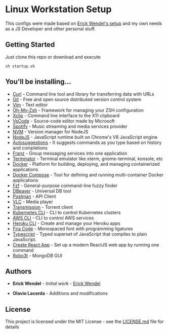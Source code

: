 # Linux Workstation Setup

This configs were made based on [Erick Wendel's setup](https://github.com/ErickWendel/ew-ubuntu-setup) and my own needs as a JS Developer and other personal stuff.

## Getting Started

Just clone this repo or download and execute 

```
sh startup.sh
```

## You'll be installing...

* [Curl](https://curl.haxx.se/) - Command line tool and library for transferring data with URLs
* [Git](https://git-scm.com/) - Free and open source distributed version control system
* [Vim](https://www.vim.org/) - Text editor
* [Oh-My-Zsh](https://ohmyz.sh/) - Framework for managing your ZSH configuration
* [Xclip](https://opensource.com/article/19/7/xclip) - Command line interface to the X11 clipboard
* [VsCode](https://code.visualstudio.com/) - Source-code editor made by Microsoft
* [Spotify](https://www.spotify.com/) - Music streaming and media services provider
* [NVM](https://github.com/nvm-sh/nvm) - Version manager for NodeJS
* [NodeJS](https://nodejs.org/en/) - JavaScript runtime built on Chrome's V8 JavaScript engine
* [Autosuggestions](https://github.com/zsh-users/zsh-autosuggestions) - It suggests commands as you type based on history and completions
* [Franz](https://meetfranz.com/) - Group messaging services into one application
* [Terminator](https://terminator-gtk3.readthedocs.io/en/latest/) - Terminal emulator like xterm, gnome-terminal, konsole, etc
* [Docker](https://www.docker.com/) - Platform for building, deploying, and managing containerized applications
* [Docker Compose](https://docs.docker.com/compose/) - Tool for defining and running multi-container Docker applications
* [Fzf](https://github.com/junegunn/fzf) - General-purpose command-line fuzzy finder
* [DBeaver](https://dbeaver.io/) - Universal DB tool
* [Postman](https://www.postman.com/) - API Client
* [VLC](https://www.videolan.org/vlc/) - Media player
* [Transmission](https://transmissionbt.com/) - Torrent client
* [Kubernetes CLI](https://kubernetes.io/docs/reference/kubectl/overview/) - CLI to control Kubernetes clusters
* [AWS CLI](https://aws.amazon.com/pt/cli/) - CLI to control AWS services
* [Heroku CLI](https://devcenter.heroku.com/categories/command-line) - Create and manage your Heroku apps
* [Fira Code](https://github.com/tonsky/FiraCode) - Monospaced font with programming ligatures
* [Typescript](https://www.typescriptlang.org/) - Typed superset of JavaScript that compiles to plain JavaScript.
* [Create React App](https://github.com/facebook/create-react-app) - Set up a modern ReactJS web app by running one command
* [Robo3t](https://robomongo.org/) - MongoDB GUI

## Authors

* **Erick Wendel** - *Initial work* - [Erick Wendel](https://github.com/ErickWendel)

* **Olavio Lacerda** - Additions and modifications

## License

This project is licensed under the MIT License - see the [LICENSE.md](LICENSE.md) file for details
